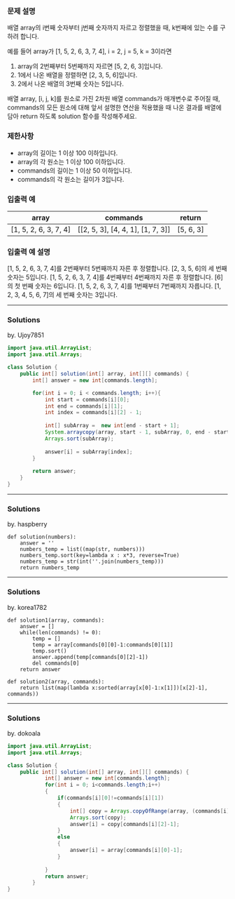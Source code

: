 ### 문제 설명
배열 array의 i번째 숫자부터 j번째 숫자까지 자르고 정렬했을 때, k번째에 있는 수를 구하려 합니다.

예를 들어 array가 [1, 5, 2, 6, 3, 7, 4], i = 2, j = 5, k = 3이라면

1. array의 2번째부터 5번째까지 자르면 [5, 2, 6, 3]입니다.
2. 1에서 나온 배열을 정렬하면 [2, 3, 5, 6]입니다.
3. 2에서 나온 배열의 3번째 숫자는 5입니다.

배열 array, [i, j, k]를 원소로 가진 2차원 배열 commands가 매개변수로 주어질 때, commands의 모든 원소에 대해 앞서 설명한 연산을 적용했을 때 나온 결과를 배열에 담아 return 하도록 solution 함수를 작성해주세요.

### 제한사항
* array의 길이는 1 이상 100 이하입니다.
* array의 각 원소는 1 이상 100 이하입니다.
* commands의 길이는 1 이상 50 이하입니다.
* commands의 각 원소는 길이가 3입니다.

### 입출력 예
array | commands | return
------|----------|-------
[1, 5, 2, 6, 3, 7, 4] | [[2, 5, 3], [4, 4, 1], [1, 7, 3]] | [5, 6, 3]

### 입출력 예 설명
[1, 5, 2, 6, 3, 7, 4]를 2번째부터 5번째까지 자른 후 정렬합니다. [2, 3, 5, 6]의 세 번째 숫자는 5입니다.
[1, 5, 2, 6, 3, 7, 4]를 4번째부터 4번째까지 자른 후 정렬합니다. [6]의 첫 번째 숫자는 6입니다.
[1, 5, 2, 6, 3, 7, 4]를 1번째부터 7번째까지 자릅니다. [1, 2, 3, 4, 5, 6, 7]의 세 번째 숫자는 3입니다.

---
### Solutions

by. Ujoy7851

```java
import java.util.ArrayList;
import java.util.Arrays;

class Solution {
    public int[] solution(int[] array, int[][] commands) {
        int[] answer = new int[commands.length];

        for(int i = 0; i < commands.length; i++){
            int start = commands[i][0];
            int end = commands[i][1];
            int index = commands[i][2] - 1;
            
            int[] subArray =  new int[end - start + 1];
            System.arraycopy(array, start - 1, subArray, 0, end - start + 1);
            Arrays.sort(subArray);
            
            answer[i] = subArray[index];
        }
           
        return answer;
    }
}
```
---
### Solutions

by. haspberry

```python3
def solution(numbers):
    answer = ''
    numbers_temp = list((map(str, numbers)))
    numbers_temp.sort(key=lambda x : x*3, reverse=True)
    numbers_temp = str(int(''.join(numbers_temp)))
    return numbers_temp
```
---
### Solutions

by. korea1782

```python3
def solution1(array, commands):
    answer = []
    while(len(commands) != 0):
        temp = []
        temp = array[commands[0][0]-1:commands[0][1]]
        temp.sort()
        answer.append(temp[commands[0][2]-1])
        del commands[0]
    return answer

def solution2(array, commands):
    return list(map(lambda x:sorted(array[x[0]-1:x[1]])[x[2]-1], commands))
```
---
### Solutions

by. dokoala

```java
import java.util.ArrayList;
import java.util.Arrays;

class Solution {
    public int[] solution(int[] array, int[][] commands) {
	        int[] answer = new int[commands.length];
	        for(int i = 0; i<commands.length;i++)
	        {
	        	if(commands[i][0]!=commands[i][1])
	        	{	        		
	        		int[] copy = Arrays.copyOfRange(array, (commands[i][0]-1), (commands[i][1]));
	        		Arrays.sort(copy);
		        	answer[i] = copy[commands[i][2]-1];        
	        	}
	        	else
	        	{
	        		answer[i] = array[commands[i][0]-1];
	        	}
	        	
	        }
	        return answer;
	    }
}
```
